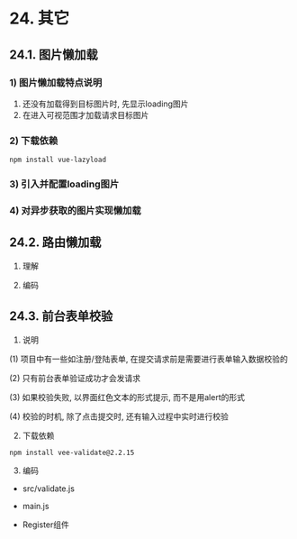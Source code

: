 # 24. 其它

## 24.1. 图片懒加载
### 1) 图片懒加载特点说明
1. 还没有加载得到目标图片时, 先显示loading图片
2. 在<img>进入可视范围才加载请求目标图片

### 2) 下载依赖
```
npm install vue-lazyload
```

### 3) 引入并配置loading图片



### 4) 对异步获取的图片实现懒加载




## 24.2. 路由懒加载

1. 理解

2. 编码

## 24.3. 前台表单校验

1. 说明

(1) 项目中有一些如注册/登陆表单, 在提交请求前是需要进行表单输入数据校验的

(2) 只有前台表单验证成功才会发请求

(3) 如果校验失败, 以界面红色文本的形式提示, 而不是用alert的形式

(4) 校验的时机, 除了点击提交时, 还有输入过程中实时进行校验


2. 下载依赖
```shell
npm install vee-validate@2.2.15
```

3. 编码
- src/validate.js


- main.js


- Register组件





 

 

 

 

 